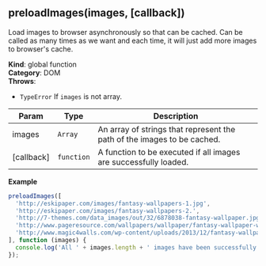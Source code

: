 <a name="preloadImages"></a>

## preloadImages(images, [callback])
Load images to browser asynchronously so that can be cached.
Can be called as many times as we want and each time, it will just add more images to browser's cache.

**Kind**: global function  
**Category**: DOM  
**Throws**:

- <code>TypeError</code> If `images` is not array.


| Param | Type | Description |
| --- | --- | --- |
| images | <code>Array</code> | An array of strings that represent the path of the images to be cached. |
| [callback] | <code>function</code> | A function to be executed if all images are successfully loaded. |

**Example**  
```js
preloadImages([
  'http://eskipaper.com/images/fantasy-wallpapers-1.jpg',
  'http://eskipaper.com/images/fantasy-wallpapers-2.',
  'http://7-themes.com/data_images/out/32/6878038-fantasy-wallpaper.jpg',
  'http://www.pageresource.com/wallpapers/wallpaper/fantasy-wallpaper-wallpapers.jpg',
  'http://www.magic4walls.com/wp-content/uploads/2013/12/fantasy-wallpaper-castle-wallpapers-array-wallwuzz-hd-wallpaper-4802.jpg'
], function (images) {
  console.log('All ' + images.length + ' images have been successfully loaded.');
});
```
